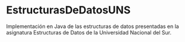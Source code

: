 # EstructurasDeDatosUNS
Implementación en Java de las estructuras de datos presentadas en la asignatura Estructuras de Datos de la Universidad Nacional del Sur.
